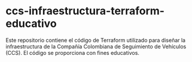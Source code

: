 # ccs-infraestructura-terraform-educativo
Este repositorio contiene el código de Terraform utilizado para diseñar la infraestructura de la Compañía Colombiana de Seguimiento de Vehículos (CCS). El código se proporciona con fines educativos.

